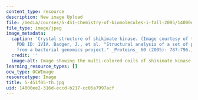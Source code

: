```yaml
---
content_type: resource
description: New image Upload
file: /media/courses/5-451-chemistry-of-biomolecules-i-fall-2005/14000ee2316deccdb217cc06a7997acf_5-451f05-th.jpg
file_type: image/jpeg
image_metadata:
  caption: 'Crystal structure of shikimate kinase. (Image courtesy of the [RCSB PDB](http://www.pdb.org/).
    PDB ID: 1VIA. Badger, J., et al. "Structural analysis of a set of proteins resulting
    from a bacterial genomics project." _Proteins_ 60 (2005): 787-796.)'
  credit: ''
  image-alt: Image showing the multi-colored coils of shikimate kinase.
learning_resource_types: []
ocw_type: OCWImage
resourcetype: Image
title: 5-451f05-th.jpg
uid: 14000ee2-316d-eccd-b217-cc06a7997acf
---
```

